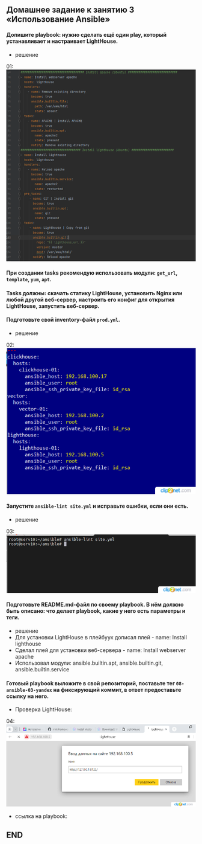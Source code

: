 ## Домашнее задание к занятию 3 «Использование Ansible»


#### Допишите playbook: нужно сделать ещё один play, который устанавливает и настраивает LightHouse.
* решение

01: ![01](img/01.png)

#### При создании tasks рекомендую использовать модули: `get_url`, `template`, `yum`, `apt`.
#### Tasks должны: скачать статику LightHouse, установить Nginx или любой другой веб-сервер, настроить его конфиг для открытия LightHouse, запустить веб-сервер.
#### Подготовьте свой inventory-файл `prod.yml`.
* решение

02: ![02](img/02.png)

#### Запустите `ansible-lint site.yml` и исправьте ошибки, если они есть.
* решение

03: ![03](img/03.png)

#### Подготовьте README.md-файл по своему playbook. В нём должно быть описано: что делает playbook, какие у него есть параметры и теги.
* решение
* Для установки LightHouse в плейбуук дописал плей - name: Install lighthouse
* Сделал плей для установки веб-сервера - name: Install webserver apache
* Использовал модули: ansible.builtin.apt, ansible.builtin.git, ansible.builtin.service


#### Готовый playbook выложите в свой репозиторий, поставьте тег `08-ansible-03-yandex` на фиксирующий коммит, в ответ предоставьте ссылку на него.
* Проверка LightHouse:

04: ![04](img/04.png)

* ссылка на playbook:

## END